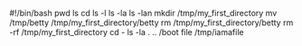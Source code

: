 #!/bin/bash
pwd
ls
cd
ls -l
ls -la
ls -lan
mkdir /tmp/my_first_directory
mv /tmp/betty /tmp/my_first_directory/betty
rm /tmp/my_first_directory/betty
rm -rf /tmp/my_first_directory
cd -
ls -la . .. /boot
file /tmp/iamafile

